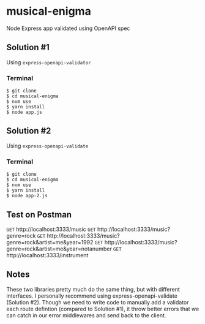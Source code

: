 # musical-enigma
Node Express app validated using OpenAPI spec

## Solution #1
Using `express-openapi-validator`

### Terminal
```
$ git clone
$ cd musical-enigma
$ nvm use
$ yarn install
$ node app.js
```

## Solution #2
Using `express-openapi-validate`

### Terminal
```
$ git clone
$ cd musical-enigma
$ nvm use
$ yarn install
$ node app-2.js
```

## Test on Postman

`GET` http://localhost:3333/music
`GET` http://localhost:3333/music?genre=rock
`GET` http://localhost:3333/music?genre=rock&artist=me&year=1992
`GET` http://localhost:3333/music?genre=rock&artist=me&year=notanumber
`GET` http://localhost:3333/instrument


## Notes

These two libraries pretty much do the same thing, but with different interfaces. I personally recommend using express-openapi-validate (Solution #2). Though we need to write code to manually add a validator each route defintion (compared to Solution #1), it throw better errors that we can catch in our error middlewares and send back to the client.
